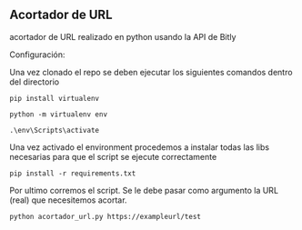 ## Acortador de URL

acortador de URL realizado en python usando la API de Bitly



 Configuración:

 Una vez clonado el repo se deben ejecutar los siguientes comandos dentro del directorio 


```
pip install virtualenv
```
```
python -m virtualenv env
```
```
.\env\Scripts\activate
```

Una vez activado el environment procedemos a instalar todas las libs necesarias para que el script se ejecute correctamente

```
pip install -r requirements.txt
```

Por ultimo corremos el script. Se le debe pasar como argumento la URL (real) que necesitemos acortar.

```
python acortador_url.py https://exampleurl/test
```